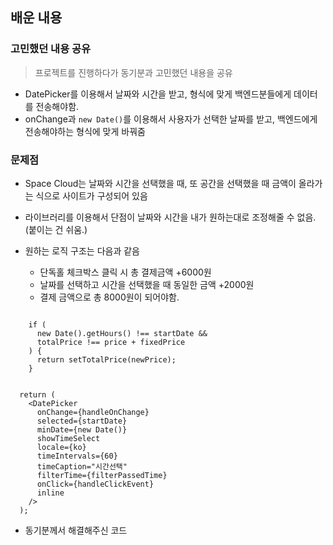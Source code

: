 ## 배운 내용

### 고민했던 내용 공유

> 프로젝트를 진행하다가 동기분과 고민했던 내용을 공유

- DatePicker를 이용해서 날짜와 시간을 받고, 형식에 맞게 백엔드분들에게 데이터를 전송해야함.
- onChange과 `new Date()`를 이용해서 사용자가 선택한 날짜를 받고, 백엔드에게 전송해야하는 형식에 맞게 바꿔줌

### 문제점

- Space Cloud는 날짜와 시간을 선택했을 때, 또 공간을 선택했을 때 금액이 올라가는 식으로 사이트가 구성되어 있음
- 라이브러리를 이용해서 단점이 날짜와 시간을 내가 원하는대로 조정해줄 수 없음. (붙이는 건 쉬움.)
- 원하는 로직 구조는 다음과 같음

  - 단독홀 체크박스 클릭 시 총 결제금액 +6000원
  - 날짜를 선택하고 시간을 선택했을 때 동일한 금액 +2000원
  - 결제 금액으로 총 8000원이 되어야함.

```JS

    if (
      new Date().getHours() !== startDate &&
      totalPrice !== price + fixedPrice
    ) {
      return setTotalPrice(newPrice);
    }


  return (
    <DatePicker
      onChange={handleOnChange}
      selected={startDate}
      minDate={new Date()}
      showTimeSelect
      locale={ko}
      timeIntervals={60}
      timeCaption="시간선택"
      filterTime={filterPassedTime}
      onClick={handleClickEvent}
      inline
    />
  );
```

- 동기분께서 해결해주신 코드
